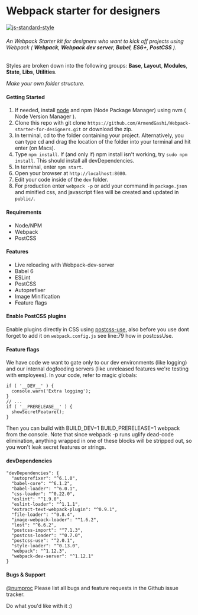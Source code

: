 # Webpack starter for designers
[![js-standard-style](https://img.shields.io/badge/code%20style-standard-brightgreen.svg)](http://standardjs.com/)
###### An Webpack Starter kit for designers who want to kick off projects using Webpack ( **Webpack**, **Webpack dev server**, **Babel**, **ES6+**, **PostCSS** ).

Styles are broken down into the following groups: **Base**, **Layout**, **Modules**, **State**, **Libs**, **Utilities**.

_Make your own folder structure._

#### Getting Started

1. If needed, install [node](https://github.com/creationix/nvm "Node Version Manager - Simple bash script to manage multiple active node.js versions") and npm (Node Package Manager) using nvm ( Node Version Manager ).
2. Clone this repo with git clone ``https://github.com/ArmendGashi/Webpack-starter-for-designers.git`` or download the zip.
3. In terminal, cd to the folder containing your project. Alternatively, you can type cd and drag the location of the folder into your terminal and hit enter (on Macs).
4. Type ``npm install``. If (and only if) npm install isn't working, try ``sudo npm install``. This should install all devDependencies.
5. In terminal, enter ``npm start``.
6. Open your browser at ``http://localhost:8080``.
7. Edit your code inside of the ``dev`` folder.
8. For production enter ``webpack -p`` or add your command in ``package.json`` and minified css, and javascript files will be created and updated in ``public/``.

#### Requirements

* Node/NPM
* Webpack
* PostCSS

#### Features

* Live reloading with Webpack-dev-server
* Babel 6
* ESLint
* PostCSS
* Autoprefixer
* Image Minification
* Feature flags


#### Enable PostCSS plugins
Enable plugins directly in CSS using [postcss-use](https://github.com/postcss/postcss-use "PostCSS-use url"), also before you use dont forget to add it on ``webpack.config.js`` see line:79 how in postcssUse.


#### Feature flags

We have code we want to gate only to our dev environments (like logging) and our internal dogfooding servers (like unreleased features we're testing with employees). In your code, refer to magic globals:

    if ( '__DEV__' ) {
      console.warn('Extra logging');
    }
    // ...
    if ( '__PRERELEASE__' ) {
      showSecretFeature();
    }
  
Then you can build with BUILD_DEV=1 BUILD_PRERELEASE=1 webpack from the console. Note that since webpack -p runs uglify dead-code elimination, anything wrapped in one of these blocks will be stripped out, so you won't leak secret features or strings.




#### devDependencies

    "devDependencies": {
      "autoprefixer": "^6.1.0",
      "babel-core": "^6.1.2",
      "babel-loader": "^6.0.1",
      "css-loader": "^0.22.0",
      "eslint": "^1.9.0",
      "eslint-loader": "^1.1.1",
      "extract-text-webpack-plugin": "^0.9.1",
      "file-loader": "^0.8.4",
      "image-webpack-loader": "^1.6.2",
      "lost": "^6.6.2",
      "postcss-import": "^7.1.3",
      "postcss-loader": "^0.7.0",
      "postcss-use": "^2.0.1",
      "style-loader": "^0.13.0",
      "webpack": "^1.12.3",
      "webpack-dev-server": "^1.12.1"
    }

#### Bugs & Support

[@numproc](https://twitter.com/numproc "Armend Gashi") Please list all bugs and feature requests in the Github issue tracker.

Do what you'd like with it :)
